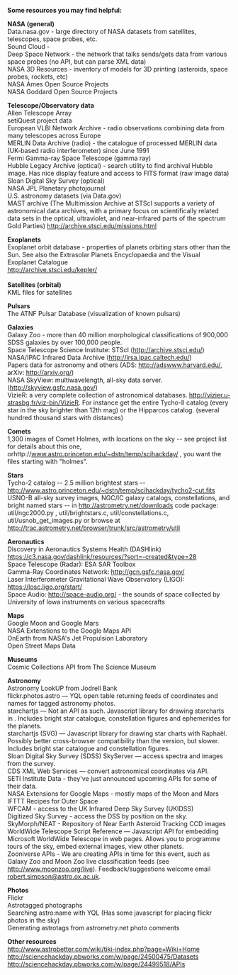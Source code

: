<b>Some resources you may find helpful:</b>

<b>NASA (general)</b>
<br>Data.nasa.gov - large directory of NASA datasets from satellites, telescopes, space probes, etc.
<br>Sound Cloud - 
<br>Deep Space Network - the network that talks sends/gets data from various space probes (no API, but can parse XML data) 
<br>NASA 3D Resources - inventory of models for 3D printing (asteroids, space probes, rockets, etc) 
<br>NASA Ames Open Source Projects 
<br>NASA Goddard Open Source Projects

<b>Telescope/Observatory data</b>
<br>Allen Telescope Array
<br>setiQuest project data 
<br>European VLBI Network Archive - radio observations combining data from many telescopes across Europe
<br>MERLIN Data Archive (radio) - the catalogue of processed MERLIN data (UK-based radio interferometer) since June 1991 
<br>Fermi Gamma-ray Space Telescope (gamma ray)
<br>Hubble Legacy Archive (optical) - search utility to find archival Hubble image. Has nice display feature and access to FITS format (raw image data) 
<br>Sloan Digital Sky Survey (optical)
<br>NASA JPL Planetary photojournal
<br>U.S. astronomy datasets (via Data.gov)
<br>MAST archive (The Multimission Archive at STScI supports a variety of astronomical data archives, with a primary focus on scientifically related data sets in the optical, ultraviolet, and near-infrared parts of the spectrum Gold Parties) http://archive.stsci.edu/missions.html

<b>Exoplanets</b>
<br>Exoplanet orbit database - properties of planets orbiting stars other than the Sun. See also the Extrasolar Planets Encyclopaedia and the Visual Exoplanet Catalogue
<br>http://archive.stsci.edu/kepler/ 
<br><br><b>Satellites (orbital)</b>
<br>KML files for satellites

<b>Pulsars</b>
<br>The ATNF Pulsar Database (visualization of known pulsars)

<b>Galaxies</b>
<br>Galaxy Zoo  - more than 40 million morphological classifications of 900,000 SDSS galaxies by over 100,000 people.
<br>Space Telescope Science Institute: STScI (http://archive.stsci.edu/)
<br>NASA/IPAC Infrared Data Archive (http://irsa.ipac.caltech.edu/)
<br>Papers data for astronomy and others (ADS: http://adswww.harvard.edu/, arXiv: http://arxiv.org/)
<br>NASA SkyView: multiwavelength, all-sky data server. (http://skyview.gsfc.nasa.gov/) 
<br>VizieR: a very complete collection of astronomical databases. http://vizier.u-strasbg.fr/viz-bin/VizieR. For instance get the entire Tycho-II catalog (every star in the sky brighter than 12th mag) or the Hipparcos catalog. (several hundred thousand stars with distances)

<b>Comets</b>
<br>1,300 images of Comet Holmes, with locations on the sky  -- see project list for details about this one, orhttp://www.astro.princeton.edu/~dstn/temp/scihackday/ , you want the files starting with "holmes".

<b>Stars</b>
<br>Tycho-2 catalog -- 2.5 million brightest stars -- http://www.astro.princeton.edu/~dstn/temp/scihackday/tycho2-cut.fits
<br>USNO-B all-sky survey images, NGC/IC galaxy catalogs, constellations, and bright named stars -- in http://astrometry.net/downloads code package: util/ngc2000.py , util/brightstars.c, util/constellations.c, util/usnob_get_images.py  or browse at http://trac.astrometry.net/browser/trunk/src/astrometry/util

<b>Aeronautics</b>
<br>Discovery in Aeronautics Systems Health (DASHlink) https://c3.nasa.gov/dashlink/resources/?sort=-created&type=28 
<br>Space Telescope (Radar): ESA SAR Toolbox 
<br>Gamma-Ray Coordinates Network: http://gcn.gsfc.nasa.gov/ 
<br>Laser Interferometer Gravitational Wave Observatory (LIGO): https://losc.ligo.org/start/ 
<br>Space Audio: http://space-audio.org/ - the sounds of space collected by University of Iowa instruments on various spacecrafts 

<b>Maps</b>
<br>Google Moon and Google Mars
<br>NASA Extenstions to the Google Maps API
<br>OnEarth from NASA's Jet Propulsion Laboratory
<br>Open Street Maps Data 

<b>Museums</b>
<br>Cosmic Collections API from The Science Museum 

<b>Astronomy</b>
<br>Astronomy LookUP from Jodrell Bank 
<br>flickr.photos.astro — YQL open table returning feeds of coordinates and names for tagged astronomy photos.
<br>starchartjs — Not an API as such. Javascript library for drawing starcharts in <canvas>. Includes bright star catalogue, constellation figures and ephemerides for the planets.
<br>starchartjs (SVG) — Javascript library for drawing star charts with Raphaël. Possibly better cross-browser compatibility than the <canvas> version, but slower. Includes bright star catalogue and constellation figures.
<br>Sloan Digital Sky Survey (SDSS) SkyServer — access spectra and images from the survey.
<br>CDS XML Web Services — convert astronomical coordinates via API.
<br>SETI Institute Data - they've just announced upcoming APIs for some of their data.
<br>NASA Extensions for Google Maps - mostly maps of the Moon and Mars
<br>IFTTT Recipes for Outer Space
<br>WFCAM - access to the UK Infrared Deep Sky Survey (UKIDSS)
<br>Digitized Sky Survey - access the DSS by position on the sky.
<br>SkyMorph/NEAT - Repository of Near Earth Asteroid Tracking CCD images
<br>WorldWide Telescope Script Reference — Javascript API for embedding Microsoft WorldWide Telescope in web pages. Allows you to programme tours of the sky, embed external images, view other planets. 
<br>Zooniverse APIs - We are creating APIs in time for this event, such as Galaxy Zoo and Moon Zoo live classification feeds (see http://www.moonzoo.org/live). Feedback/suggestions welcome email robert.simpson@astro.ox.ac.uk.

<b>Photos</b>
<br>Flickr
<br>Astrotagged photographs
<br>Searching astro:name with YQL (Has some javascript for placing flickr photos in the sky)
<br>Generating astrotags from astrometry.net photo comments 

<b>Other resources</b>
<br>http://www.astrobetter.com/wiki/tiki-index.php?page=Wiki+Home
<br>http://sciencehackday.pbworks.com/w/page/24500475/Datasets
<br>http://sciencehackday.pbworks.com/w/page/24499518/APIs

